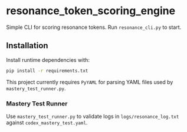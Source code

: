 # resonance_token_scoring_engine
Simple CLI for scoring resonance tokens.
Run `resonance_cli.py` to start.

## Installation
Install runtime dependencies with:

```bash
pip install -r requirements.txt
```

This project currently requires `PyYAML` for parsing YAML files used by `mastery_test_runner.py`.

### Mastery Test Runner
Use `mastery_test_runner.py` to validate logs in `logs/resonance_log.txt` against `codex_mastery_test.yaml`.
